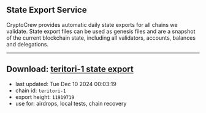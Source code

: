 ## State Export Service
CryptoCrew provides automatic daily state exports for all chains we validate. State export files can be used as genesis files and are a snapshot of the current blockchain state, including all validators, accounts, balances and delegations.

---
**Download: [teritori-1 state export](https://dl-eu2.ccvalidators.com/SERVICE/teritori/teritori-1_export_11919719.json)**
---

- last updated: Tue Dec 10 2024 00:03:19
- chain id: `teritori-1`
- export height: `11919719`
- use for: airdrops, local tests, chain recovery
